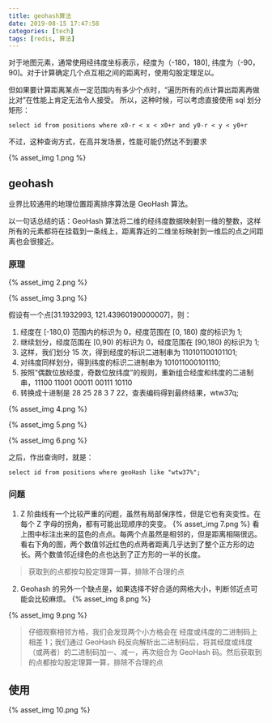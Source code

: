 ```yaml
---
title: geohash算法
date: 2019-08-15 17:47:58
categories: [tech]
tags: [redis, 算法]
---
```


对于地图元素，通常使用经纬度坐标表示，经度为（-180，180], 纬度为（-90， 90]。对于计算确定几个点互相之间的距离时，使用勾股定理足以。

但如果要计算距离某点一定范围内有多少个点时，“遍历所有的点计算出距离再做比对”在性能上肯定无法令人接受。
所以，这种时候，可以考虑直接使用 sql 划分矩形：

```
select id from positions where x0-r < x < x0+r and y0-r < y < y0+r
```

不过，这种查询方式，在高并发场景，性能可能仍然达不到要求

{% asset_img 1.png %}
<escape><!-- more --></escape>

## geohash

业界比较通用的地理位置距离排序算法是 GeoHash 算法。

以一句话总结的话：GeoHash 算法将二维的经纬度数据映射到一维的整数，这样所有的元素都将在挂载到一条线上，距离靠近的二维坐标映射到一维后的点之间距离也会很接近。

### 原理

{% asset_img 2.png %}

{% asset_img 3.png %}

假设有一个点[31.1932993, 121.43960190000007]，则：

1. 经度在 [-180,0) 范围内的标识为 0，经度范围在 [0, 180) 度的标识为 1;
2. 继续划分，经度范围在 [0,90) 的标识为 0，经度范围在 [90,180) 的标识为 1;
3. 这样，我们划分 15 次，得到经度的标识二进制串为 110101100101101;
4. 对纬度同样划分，得到纬度的标识二进制串为 101011000101110;
5. 按照“偶数位放经度，奇数位放纬度”的规则，重新组合经度和纬度的二进制串，11100 11001 00011 00111 10110
6. 转换成十进制是 28 25 28 3 7 22，查表编码得到最终结果，wtw37q;

{% asset_img 4.png %}

{% asset_img 5.png %}

{% asset_img 6.png %}

之后，作出查询时，就是：

```
select id from positions where geoHash like "wtw37%";
```

### 问题

1. Z 阶曲线有一个比较严重的问题，虽然有局部保序性，但是它也有突变性。在每个 Z 字母的拐角，都有可能出现顺序的突变。
   {% asset_img 7.png %}
   看上图中标注出来的蓝色的点点。每两个点虽然是相邻的，但是距离相隔很远。看右下角的图，两个数值邻近红色的点两者距离几乎达到了整个正方形的边长。两个数值邻近绿色的点也达到了正方形的一半的长度。

> 获取到的点都按勾股定理算一算，排除不合理的点

2. Geohash 的另外一个缺点是，如果选择不好合适的网格大小，判断邻近点可能会比较麻烦。
   {% asset_img 8.png %}

{% asset_img 9.png %}

> 仔细观察相邻方格，我们会发现两个小方格会在 经度或纬度的二进制码上相差 1；我们通过 GeoHash 码反向解析出二进制码后，将其经度或纬度（或两者）的二进制码加一、减一，再次组合为 GeoHash 码。然后获取到的点都按勾股定理算一算，排除不合理的点

## 使用

{% asset_img 10.png %}
